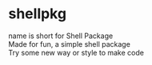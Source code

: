 # shellpkg
name is short for Shell Package<br />
Made for fun, a simple shell package<br />
Try some new way or style to make code

